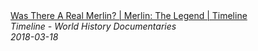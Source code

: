 <!--2024-07-21 00:18:13-->
<div class="yb">
  <a class="nodecor" href="/index.html?istoriya/was_there_a_real_merlin_merlin_the_legend_timeline">
    <img class="preview" data-videoid="In0wnzO0Sko" src="https://i.ytimg.com/vi/In0wnzO0Sko/hqdefault.jpg" align="middle" alt="">
  </a>
  <div class="inlbl text">
    <a class="nodecor" href="/index.html?istoriya/was_there_a_real_merlin_merlin_the_legend_timeline">Was There A Real Merlin? | Merlin: The Legend | Timeline</a><br>
    <i class="smaller2">Timeline - World History Documentaries</i><br>
    <i class="smaller3">2018-03-18</i>
  </div>
</div>
